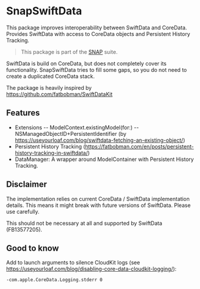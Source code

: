 # SnapSwiftData

This package improves interoperability between SwiftData and CoreData. Provides SwiftData with access to CoreData objects and Persistent History Tracking.

> This package is part of the [SNAP](https://github.com/simonnickel/snap-abstract) suite.

SwiftData is build on CoreData, but does not completely cover its functionality. SnapSwiftData tries to fill some gaps, so you do not need to create a duplicated CoreData stack.

The package is heavily inspired by https://github.com/fatbobman/SwiftDataKit


## Features

- Extensions
-- ModelContext.existingModel(for:)
-- NSManagedObjectID+PersistentIdentifier (by https://useyourloaf.com/blog/swiftdata-fetching-an-existing-object/)
- Persistent History Tracking (https://fatbobman.com/en/posts/persistent-history-tracking-in-swiftdata/)
- DataManager: A wrapper around ModelContainer with Persistent History Tracking.


## Disclaimer

The implementation relies on current CoreData / SwiftData implementation details. This means it might break with future versions of SwiftData. Please use carefully.

This should not be necessary at all and supported by SwiftData (FB13577205).


## Good to know

Add to launch arguments to silence CloudKit logs (see https://useyourloaf.com/blog/disabling-core-data-cloudkit-logging/):

`-com.apple.CoreData.Logging.stderr 0`
